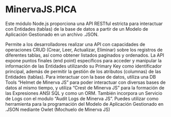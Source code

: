 # MinervaJS.PICA  
Este módulo Node.js proporciona una API RESTful estricta para interactuar con Entidades (tablas) de la base de datos a partir de un Modelo de Aplicación Gestionado en un archivo .JSON.  

Permite a los desarrolladores realizar una API con capacidades de operaciones CRUD (Crear, Leer, Actualizar, Eliminar) sobre los registros de diferentes tablas, así como obtener listados paginados y ordenados. La API expone puntos finales (end point) específicos para acceder y manipular la información de las Entidades utilizando su Primary Key como identificador principal, además de permitir la gestión de los atributos (columnas) de las Entidades (tablas).
Para interactuar con la base de datos, utiliza una DB Tools “Helmet de Minerva JS” para poder interactuar con diversas bases de datos al mismo tiempo, y utiliza “Crest de Minerva JS” para la formación de las Expresiones ANSI SQL y como un ORM. También incorpora un Servicio de Logs con el modulo “Audit Logs de Minerva JS”.
Puedes utilizar como herramienta para la programación del Modelo de Aplicación Gestionado en .JSON mediante Owlet (Mochuelo de Minerva JS)  

